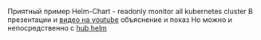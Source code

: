 Приятный пример Helm-Chart - readonly monitor all kubernetes cluster
В презентации и [видео на youtube](https://www.youtube.com/watch?v=me6-_gmfFPo)  объяснение и показ 
Но можно и непосредственно с [hub helm](https://hub.helm.sh/charts/stable/kube-ops-view)
